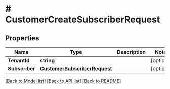 # # CustomerCreateSubscriberRequest


## Properties 


Name | Type | Description | Notes
------------ | ------------- | ------------- | -------------
**TenantId**| **string** |   | [optional]
**Subscriber**| [**CustomerSubscriberRequest**](CustomerSubscriberRequest.md) |   | [optional]


[[Back to Model list]](../../README.md#models) [[Back to API list]](../../README.md#endpoints) [[Back to README]](../../README.md)

